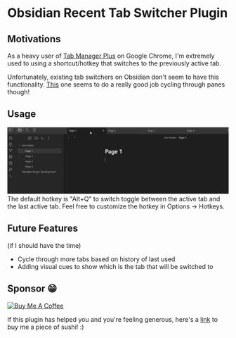 # Obsidian Recent Tab Switcher Plugin

## Motivations
As a heavy user of [Tab Manager Plus](https://chromewebstore.google.com/detail/tab-manager-plus-for-chro/cnkdjjdmfiffagllbiiilooaoofcoeff) on Google Chrome, I'm extremely used to using a shortcut/hotkey that switches to the previously active tab.

Unfortunately, existing tab switchers on Obsidian don't seem to have this functionality. [This](https://github.com/Vinzent03/tab-switcher) one seems to do a really good job cycling through panes though!

## Usage
![Demo](media/recent-tab-switcher-plugin.gif)
The default hotkey is "Alt+Q" to switch toggle between the active tab and the last active tab.
Feel free to customize the hotkey in Options -> Hotkeys.


## Future Features
(if I should have the time)
- Cycle through more tabs based on history of last used
- Adding visual cues to show which is the tab that will be switched to

## Sponsor 😁
<a href="https://www.buymeacoffee.com/samuelrawrs" target="_blank"><img src="https://cdn.buymeacoffee.com/buttons/default-orange.png" alt="Buy Me A Coffee" height="41" width="174"></a>

If this plugin has helped you and you're feeling generous, here's a [link](https://buymeacoffee.com/samuelrawrs) to buy me a piece of sushi! :) 





